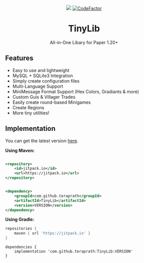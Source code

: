 <!--suppress HtmlDeprecatedAttribute -->
<div align="center">

[![](https://jitpack.io/v/teraprath/TinyLib.svg)](https://jitpack.io/#teraprath/TinyLib)
[![CodeFactor](https://www.codefactor.io/repository/github/teraprath/tinylib/badge/main)](https://www.codefactor.io/repository/github/teraprath/tinylib/overview/main)

<div>
    <h1>TinyLib</h1>
    <p>All-in-One Libary for Paper 1.20+<p>
</div>
</div>

## Features

- Easy to use and lightweight
- MySQL + SQLite3 Integration
- Simply create configuration files
- Multi-Language Support
- MiniMessage Format Support (Hex Colors, Gradiants & more)
- Custom Guis & Villager Trades
- Easily create round-based Minigames
- Create Regions 
- More tiny utilities!

## Implementation

You can get the latest version [here](https://github.com/teraprath/TinyLib/releases/latest).

**Using Maven:**

````xml

<repository>
    <id>jitpack.io</id>
    <url>https://jitpack.io</url>
</repository>
````

````xml

<dependency>
    <groupId>com.github.teraprath</groupId>
    <artifactId>TinyLib</artifactId>
    <version>VERSION</version>
</dependency>
````

**Using Gradle:**
````groovy
repositories {
    maven { url 'https://jitpack.io' }
}
````
````
dependencies {
    implementation 'com.github.teraprath:TinyLib:VERSION'
}
````
